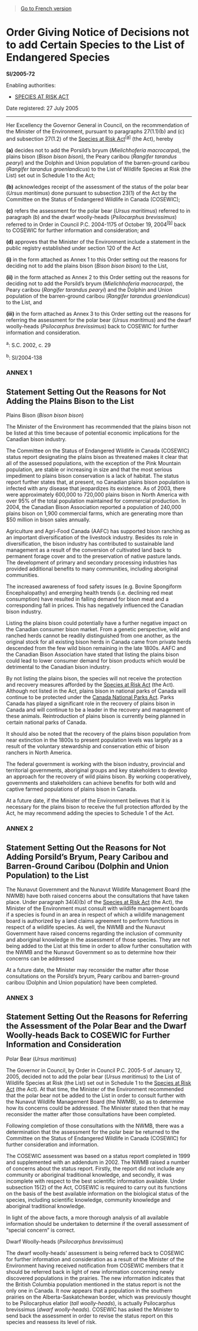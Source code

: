 > [Go to French version](/fr/Règlements/Textes%20réglementaires/2005/72.md)

# Order Giving Notice of Decisions not to add Certain Species to the List of Endangered Species

**SI/2005-72**

Enabling authorities: 
- [SPECIES AT RISK ACT](/en/Acts/Statutes%20of%20Canada/2002/c.%2029.md)

Date registered: 27 July 2005

----------

Her Excellency the Governor General in Council, on the recommendation of the Minister of the Environment, pursuant to paragraphs 27(1.1)(b) and (c) and subsection 27(1.2) of the [Species at Risk Act](/en/Acts/Statutes%20of%20Canada/2002/c.%2029.md)<sup><a href='#footnotea_e'>[a]</a></sup> (the Act), hereby

**(a)** decides not to add the Porsild’s bryum (*Mielichhoferia macrocarpa*), the plains bison (*Bison bison bison*), the Peary caribou (*Rangifer tarandus pearyi*) and the Dolphin and Union population of the barren-ground caribou (*Rangifer tarandus groenlandicus*) to the List of Wildlife Species at Risk (the List) set out in Schedule 1 to the Act;



**(b)** acknowledges receipt of the assessment of the status of the polar bear (*Ursus maritimus*) done pursuant to subsection 23(1) of the Act by the Committee on the Status of Endangered Wildlife in Canada (COSEWIC);



**(c)** refers the assessment for the polar bear (*Ursus maritimus*) referred to in paragraph (b) and the dwarf woolly-heads (*Psilocarphus brevissimus*) referred to in Order in Council P.C. 2004-1175 of October 19, 2004<sup><a href='#footnoteb_e'>[b]</a></sup> back to COSEWIC for further information and consideration; and



**(d)** approves that the Minister of the Environment include a statement in the public registry established under section 120 of the Act

**(i)** in the form attached as Annex 1 to this Order setting out the reasons for deciding not to add the plains bison (*Bison bison bison*) to the List,



**(ii)** in the form attached as Annex 2 to this Order setting out the reasons for deciding not to add the Porsild’s bryum (*Mielichhoferia macrocarpa*), the Peary caribou (*Rangifer tarandus pearyi*) and the Dolphin and Union population of the barren-ground caribou (*Rangifer tarandus groenlandicus*) to the List, and



**(iii)** in the form attached as Annex 3 to this Order setting out the reasons for referring the assessment for the polar bear (*Ursus maritimus*) and the dwarf woolly-heads (*Psilocarphus brevissimus*) back to COSEWIC for further information and consideration.





<a name='footnotea_e'><sup>a</sup></a>: S.C. 2002, c. 29<br />

<a name='footnoteb_e'><sup>b</sup></a>: SI/2004-138<br />




### **ANNEX 1** 
## Statement Setting Out the Reasons for Not Adding the Plains Bison to the List
Plains Bison (*Bison bison bison*)

The Minister of the Environment has recommended that the plains bison not be listed at this time because of potential economic implications for the Canadian bison industry.



The Committee on the Status of Endangered Wildlife in Canada (COSEWIC) status report designating the plains bison as threatened makes it clear that all of the assessed populations, with the exception of the Pink Mountain population, are stable or increasing in size and that the most serious impediment to plains bison conservation is a lack of habitat. The status report further states that, at present, no Canadian plains bison population is infected with any disease that jeopardizes its existence. As of 2003, there were approximately 600,000 to 720,000 plains bison in North America with over 95% of the total population maintained for commercial production. In 2004, the Canadian Bison Association reported a population of 240,000 plains bison on 1,900 commercial farms, which are generating more than $50 million in bison sales annually.



Agriculture and Agri-Food Canada (AAFC) has supported bison ranching as an important diversification of the livestock industry. Besides its role in diversification, the bison industry has contributed to sustainable land management as a result of the conversion of cultivated land back to permanent forage cover and to the preservation of native pasture lands. The development of primary and secondary processing industries has provided additional benefits to many communities, including aboriginal communities.



The increased awareness of food safety issues (e.g. Bovine Spongiform Encephalopathy) and emerging health trends (i.e. declining red meat consumption) have resulted in falling demand for bison meat and a corresponding fall in prices. This has negatively influenced the Canadian bison industry.



Listing the plains bison could potentially have a further negative impact on the Canadian consumer bison market. From a genetic perspective, wild and ranched herds cannot be readily distinguished from one another, as the original stock for all existing bison herds in Canada came from private herds descended from the few wild bison remaining in the late 1800s. AAFC and the Canadian Bison Association have stated that listing the plains bison could lead to lower consumer demand for bison products which would be detrimental to the Canadian bison industry.



By not listing the plains bison, the species will not receive the protection and recovery measures afforded by the [Species at Risk Act](/en/Acts/Statutes%20of%20Canada/2002/c.%2029.md) (the Act). Although not listed in the Act, plains bison in national parks of Canada will continue to be protected under the [Canada National Parks Act](/en/Acts/Statutes%20of%20Canada/2000/c.%2032.md). Parks Canada has played a significant role in the recovery of plains bison in Canada and will continue to be a leader in the recovery and management of these animals. Reintroduction of plains bison is currently being planned in certain national parks of Canada.



It should also be noted that the recovery of the plains bison population from near extinction in the 1800s to present population levels was largely as a result of the voluntary stewardship and conservation ethic of bison ranchers in North America.



The federal government is working with the bison industry, provincial and territorial governments, aboriginal groups and key stakeholders to develop an approach for the recovery of wild plains bison. By working cooperatively, governments and stakeholders can achieve benefits for both wild and captive farmed populations of plains bison in Canada.



At a future date, if the Minister of the Environment believes that it is necessary for the plains bison to receive the full protection afforded by the Act, he may recommend adding the species to Schedule 1 of the Act.







### **ANNEX 2** 
## Statement Setting Out the Reasons for Not Adding Porsild’s Bryum, Peary Caribou and Barren-Ground Caribou (Dolphin and Union Population) to the List
The Nunavut Government and the Nunavut Wildlife Management Board (the NWMB) have both raised concerns about the consultations that have taken place. Under paragraph 34(4)(b) of the [Species at Risk Act](/en/Acts/Statutes%20of%20Canada/2002/c.%2029.md) (the Act), the Minister of the Environment must consult with wildlife management boards if a species is found in an area in respect of which a wildlife management board is authorized by a land claims agreement to perform functions in respect of a wildlife species. As well, the NWMB and the Nunavut Government have raised concerns regarding the inclusion of community and aboriginal knowledge in the assessment of those species. They are not being added to the List at this time in order to allow further consultation with the NWMB and the Nunavut Government so as to determine how their concerns can be addressed


At a future date, the Minister may reconsider the matter after those consultations on the Porsild’s bryum, Peary caribou and barren-ground caribou (Dolphin and Union population) have been completed.





### **ANNEX 3** 
## Statement Setting Out the Reasons for Referring the Assessment of the Polar Bear and the Dwarf Woolly-heads Back to COSEWIC for Further Information and Consideration
Polar Bear (*Ursus maritimus*)

The Governor in Council, by Order in Council P.C. 2005-5 of January 12, 2005, decided not to add the polar bear (*Ursus maritimus*) to the List of Wildlife Species at Risk (the List) set out in Schedule 1 to the [Species at Risk Act](/en/Acts/Statutes%20of%20Canada/2002/c.%2029.md) (the Act). At that time, the Minister of the Environment recommended that the polar bear not be added to the List in order to consult further with the Nunavut Wildlife Management Board (the NWMB), so as to determine how its concerns could be addressed. The Minister stated then that he may reconsider the matter after those consultations have been completed.



Following completion of those consultations with the NWMB, there was a determination that the assessment for the polar bear be returned to the Committee on the Status of Endangered Wildlife in Canada (COSEWIC) for further consideration and information.



The COSEWIC assessment was based on a status report completed in 1999 and supplemented with an addendum in 2002. The NWMB raised a number of concerns about the status report. Firstly, the report did not include any community or aboriginal traditional knowledge, and secondly, it was incomplete with respect to the best scientific information available. Under subsection 15(2) of the Act, COSEWIC is required to carry out its functions on the basis of the best available information on the biological status of the species, including scientific knowledge, community knowledge and aboriginal traditional knowledge.



In light of the above facts, a more thorough analysis of all available information should be undertaken to determine if the overall assessment of “special concern” is correct.




Dwarf Woolly-heads (*Psilocarphus brevissimus*)

The dwarf woolly-heads’ assessment is being referred back to COSEWIC for further information and consideration as a result of the Minister of the Environment having received notification from COSEWIC members that it should be referred back in light of new information concerning newly discovered populations in the prairies. The new information indicates that the British Columbia population mentioned in the status report is not the only one in Canada. It now appears that a population in the southern prairies on the Alberta-Saskatchewan border, which was previously thought to be Psilocarphus elatior (*tall woolly-heads*), is actually Psilocarphus brevissimus (*dwarf woolly-heads*). COSEWIC has asked the Minister to send back the assessment in order to revise the status report on this species and reassess its level of risk.





